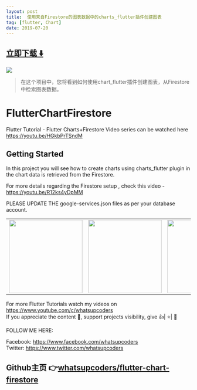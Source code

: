 ```yaml
---
layout: post
title:  使用来自Firestore的图表数据中的charts_flutter插件创建图表
tag: [flutter, Chart]
date: 2019-07-20
---
```


 


## [立即下载 ️⬇️ ](https://codeload.github.com/whatsupcoders/flutter-chart-firestore/zip/master) 


 
![](https://flutterawesome.com/content/images/2019/07/FlutterChartFirestore.jpg)
 
>
> 在这个项目中，您将看到如何使用chart_flutter插件创建图表，从Firestore中检索图表数据。
>

 
# FlutterChartFirestore

Flutter Tutorial - Flutter Charts+Firestore
Video series can be watched here https://youtu.be/HGkbPrTSndM

## Getting Started

In this project you will see how to create charts using charts_flutter plugin in the chart data is retrieved from the Firestore.
 
For more details regarding the Firestore setup , check this video - https://youtu.be/R12ks4yDpMM

PLEASE UPDATE THE google-services.json files as per your database account.

<div style="text-align: center">
    <table>
        <tr>
            <td style="text-align: center">
                    <img src="https://github.com/whatsupcoders/flutter-chart-firestore/blob/master/assets/Screenshot_1563054924.png" width="200"/>
            </td>            
            <td style="text-align: center">              
                      <img src="https://github.com/whatsupcoders/flutter-chart-firestore/blob/master/assets/Screenshot_1563057447.png" width="200"/>
            </td>
            <td style="text-align: center">
                     <img src="https://github.com/whatsupcoders/flutter-chart-firestore/blob/master/assets/chart_task_gif.gif" width="200"/>
            </td>
            <td style="text-align: center">
                     <img src="https://github.com/whatsupcoders/flutter-chart-firestore/blob/master/assets/charts_sales_gif.gif" width="200"/>
            </td>            
      </tr>
  </table>
  </div>
  
For more Flutter Tutorials watch my videos on https://www.youtube.com/c/whatsupcoders <br />
If you appreciate the content 📖, support projects visibility, give 👍| ⭐| 👏

FOLLOW ME HERE:

Facebook: https://www.facebook.com/whatsupcoders <br />
Twitter: https://www.twitter.com/whatsupcoders

## Github主页 👉[whatsupcoders/flutter-chart-firestore](http://github.com/whatsupcoders/flutter-chart-firestore)
